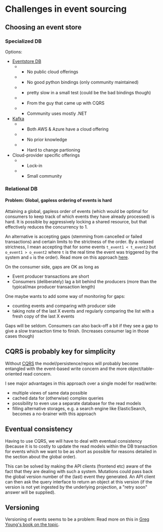 # Challenges in event sourcing

## Choosing an event store

### Specialized DB

Options:

* [Eventstore DB](https://www.eventstore.com/)
  * - No public cloud offerings
  * - No good python bindings (only community maintained)
  * - pretty slow in a small test (could be the bad bindings though)
  * + From the guy that came up with CQRS
  * - Community uses mostly .NET
* [Kafka](https://kafka.apache.org/) 
  * + Both AWS & Azure have a cloud offering
  * - No prior knowledge
  * - Hard to change partioning
* Cloud-provider specific offerings
  * - Lock-in
  * - Small community

### Relational DB

#### Problem: Global, gapless ordering of events is hard

Attaining a global, gapless order of events (which would be optimal for
consumers to keep track of which events they have already processed) is hard.
It is possible by aggressively locking a shared resource, but that effectively
reduces the concurrency to 1.

An alternative is accepting gaps (stemming from cancelled or failed transactions)
and certain limits to the strictness of the order. By a relaxed strictness, I
mean accepting that for some events `t_event1 < t_event2` but `o_event1 >
o_event2` where `t` is the real time the event was triggered by the system and
`o` is the order). Read more on this approach
[here](https://softwaremill.com/implementing-event-sourcing-using-a-relational-database/#cross-stream-type-projections).

On the consumer side, gaps are OK as long as 
- Event producer transactions are short
- Consumers (deliberately) lag a bit behind the producers (more than the typical/max producer transaction length)

One maybe wants to add some way of monitoring for gaps:
- counting events and comparing with producer side
- taking note of the last X events and regularly comparing the list with a fresh copy of the last X events

Gaps will be seldom. Consumers can also back-off a bit if they see a gap to give
a slow transaction time to finish. (Increases consumer lag in those cases though)


## CQRS is probably key for simplicity

Without [CQRS](https://martinfowler.com/bliki/CQRS.html) the model/persistence/repos
will probably become entangled with the event-based write concern and the more
object/table-oriented read concern.

I see major advantages in this approach over a single model for read/write:
* multiple views of same data possible
* cached data for (otherwise) complex queries
* possibility to even use a separate database for the read models
* filling alternative storages, e.g. a search engine like ElasticSearch, becomes a no-brainer with this approach


## Eventual consistency

Having to use CQRS, we will have to deal with eventual consistency (because it
is to costly to update the read models within the DB transaction for events
which we want to be as short as possible for reasons detailed in the section
about the global order).

This can be solved by making the API clients (frontend etc) aware of the fact
that they are dealing with such a system. Mutations could pass back the global version number
of the (last) event they generated. An API client can then ask the query interface
to return an object at this version (if the version is not yet ingested by the
underlying projection, a "retry soon" answer will be supplied).


## Versioning

Versioning of events seems to be a problem: Read more on this in [Greg Young's
book on the topic](https://leanpub.com/esversioning/read).
